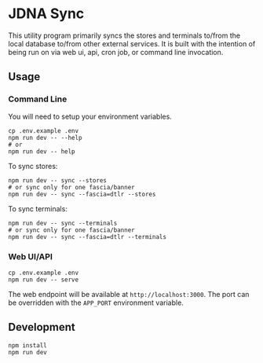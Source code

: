 # JDNA Sync

This utility program primarily syncs the stores and terminals to/from the local database to/from other external services.
It is built with the intention of being run on via web ui, api, cron job, or command line invocation.

## Usage

### Command Line

You will need to setup your environment variables.

```shell
cp .env.example .env
npm run dev -- --help
# or
npm run dev -- help
```

To sync stores:

```shell
npm run dev -- sync --stores
# or sync only for one fascia/banner
npm run dev -- sync --fascia=dtlr --stores
```

To sync terminals:

```shell
npm run dev -- sync --terminals
# or sync only for one fascia/banner
npm run dev -- sync --fascia=dtlr --terminals
```

### Web UI/API

```shell
cp .env.example .env
npm run dev -- serve
```

The web endpoint will be available at `http://localhost:3000`. The port can be overridden with the `APP_PORT` environment variable.

## Development

```shell
npm install
npm run dev
```
